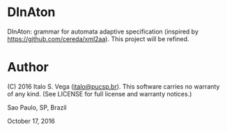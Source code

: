 # DInAton

DInAton: grammar for automata adaptive specification (inspired by https://github.com/cereda/xml2aa). This project will be refined.

# Author

(C) 2016 Italo S. Vega (italo@pucsp.br). This software carries no warranty of any kind.  (See LICENSE for full license and warranty notices.)

Sao Paulo, SP, Brazil

October 17, 2016

